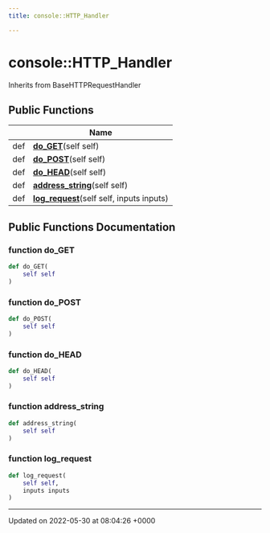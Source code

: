 ```yaml
---
title: console::HTTP_Handler

---
```


# console::HTTP_Handler





Inherits from BaseHTTPRequestHandler

## Public Functions

|                | Name           |
| -------------- | -------------- |
| def | **[do_GET](/medusa_base/api/markdown/medusa_addons/http_server/Classes/classconsole_1_1HTTP__Handler/#function-do-get)**(self self) |
| def | **[do_POST](/medusa_base/api/markdown/medusa_addons/http_server/Classes/classconsole_1_1HTTP__Handler/#function-do-post)**(self self) |
| def | **[do_HEAD](/medusa_base/api/markdown/medusa_addons/http_server/Classes/classconsole_1_1HTTP__Handler/#function-do-head)**(self self) |
| def | **[address_string](/medusa_base/api/markdown/medusa_addons/http_server/Classes/classconsole_1_1HTTP__Handler/#function-address-string)**(self self) |
| def | **[log_request](/medusa_base/api/markdown/medusa_addons/http_server/Classes/classconsole_1_1HTTP__Handler/#function-log-request)**(self self, inputs inputs) |

## Public Functions Documentation

### function do_GET

```python
def do_GET(
    self self
)
```


### function do_POST

```python
def do_POST(
    self self
)
```


### function do_HEAD

```python
def do_HEAD(
    self self
)
```


### function address_string

```python
def address_string(
    self self
)
```


### function log_request

```python
def log_request(
    self self,
    inputs inputs
)
```


-------------------------------

Updated on 2022-05-30 at 08:04:26 +0000